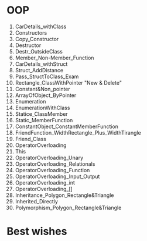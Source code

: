 # OOP
1. CarDetails_withClass
2. Constructors
3. Copy_Constructor
4. Destructor
5. Destr_OutsideClass
6. Member_Non-Member_Function
7. CarDetails_withStruct
8. Struct_AddDistance
9. Pass_StructToClass_Exam
10. Rectangle_ClassWithPointer "New & Delete"
11. Constant&Non_pointer
12. ArrayOfObject_ByPointer
13. Enumeration
14. EnumerationWithClass
15. Statice_ClassMember
16. Static_MemberFunction
17. ConstantObject_ConstantMemberFunction
18. FriendFunction_WidthRectangle_Plus_WidthTirangle
19. Friend_Class
20. OperatorOverloading
21. This
22. OperatorOverloading_Unary
23. OperatorOverloading_Relationals
24. OperatorOverloading_Function
25. OperatorOverloading_Input_Output
26. OperatorOverloading_int
27. OperatorOverloading_[]
28. Inheritance_Polygon_Rectangle&Triangle
29. Inherited_Directly
30. Polymorphism_Polygon_Rectangle&Triangle

# Best wishes
